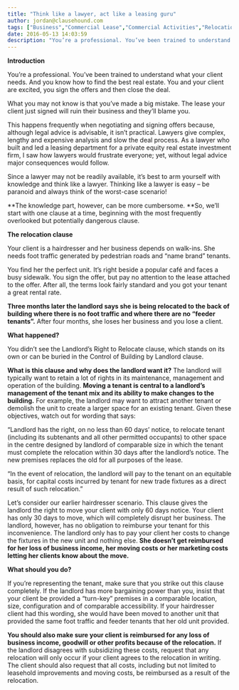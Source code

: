 ```yaml
---
title: "Think like a lawyer, act like a leasing guru"
author: jordan@clausehound.com
tags: ["Business","Commercial Lease","Commercial Activities","Relocation","Natalka"]
date: 2016-05-13 14:03:59
description: "You’re a professional. You’ve been trained to understand what your client needs. And you know how to find the best real estate. You and your client are excited, you sign the offers and t..."
---
```


**Introduction**

You’re a professional. You’ve been trained to understand what your client needs. And you know how to find the best real estate. You and your client are excited, you sign the offers and then close the deal.

What you may not know is that you’ve made a big mistake. The lease your client just signed will ruin their business and they’ll blame you.

This happens frequently when negotiating and signing offers because, although legal advice is advisable, it isn’t practical. Lawyers give complex, lengthy and expensive analysis and slow the deal process. As a lawyer who built and led a leasing department for a private equity real estate investment firm, I saw how lawyers would frustrate everyone; yet, without legal advice major consequences would follow.

Since a lawyer may not be readily available, it’s best to arm yourself with knowledge and think like a lawyer. Thinking like a lawyer is easy – be paranoid and always think of the worst-case scenario!

**The knowledge part, however, can be more cumbersome. **So, we’ll start with one clause at a time, beginning with the most frequently overlooked but potentially dangerous clause.

 

**The relocation clause**

Your client is a hairdresser and her business depends on walk-ins. She needs foot traffic generated by pedestrian roads and “name brand” tenants.

You find her the perfect unit. It’s right beside a popular café and faces a busy sidewalk. You sign the offer, but pay no attention to the lease attached to the offer. After all, the terms look fairly standard and you got your tenant a great rental rate.

**Three months later the landlord says she is being relocated to the back of building where there is no foot traffic and where there are no “feeder tenants”.** After four months, she loses her business and you lose a client.

 

**What happened?**

You didn’t see the Landlord’s Right to Relocate clause, which stands on its own or can be buried in the Control of Building by Landlord clause.

 

**What is this clause and why does the landlord want it?** The landlord will typically want to retain a lot of rights in its maintenance, management and operation of the building. **Moving a tenant is central to a landlord’s management of the tenant mix and its ability to make changes to the building.** For example, the landlord may want to attract another tenant or demolish the unit to create a larger space for an existing tenant. Given these objectives, watch out for wording that says:

“Landlord has the right, on no less than 60 days’ notice, to relocate tenant (including its subtenants and all other permitted occupants) to other space in the centre designed by landlord of comparable size in which the tenant must complete the relocation within 30 days after the landlord’s notice. The new premises replaces the old for all purposes of the lease.

“In the event of relocation, the landlord will pay to the tenant on an equitable basis, for capital costs incurred by tenant for new trade fixtures as a direct result of such relocation.”

Let’s consider our earlier hairdresser scenario. This clause gives the landlord the right to move your client with only 60 days notice. Your client has only 30 days to move, which will completely disrupt her business. The landlord, however, has no obligation to reimburse your tenant for this inconvenience. The landlord only has to pay your client her costs to change the fixtures in the new unit and nothing else. **She doesn’t get reimbursed for her loss of business income, her moving costs or her marketing costs letting her clients know about the move.**

 

**What should you do?**

If you’re representing the tenant, make sure that you strike out this clause completely. If the landlord has more bargaining power than you, insist that your client be provided a “turn-key” premises in a comparable location, size, configuration and of comparable accessibility. If your hairdresser client had this wording, she would have been moved to another unit that provided the same foot traffic and feeder tenants that her old unit provided.

**You should also make sure your client is reimbursed for any loss of business income, goodwill or other profits because of the relocation.** If the landlord disagrees with subsidizing these costs, request that any relocation will only occur if your client agrees to the relocation in writing. The client should also request that all costs, including but not limited to leasehold improvements and moving costs, be reimbursed as a result of the relocation.
